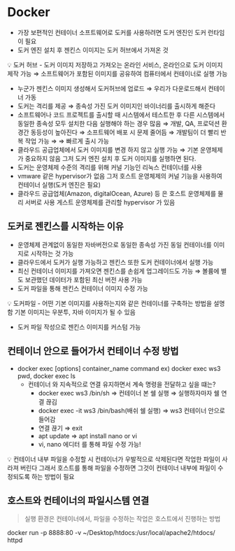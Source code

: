 # Docker

- 가장 보편적인 컨테이너 소프트웨어로 도커를 사용하려면 도커 엔진인 도커 런타임이 필요
- 도커 엔진 설치 후 젠킨스 이미지는 도커 허브에서 가져온 것

<aside>
💡 도커 허브 - 도커 이미지 저장하고 가져오는 온라인 서비스, 온라인으로 도커 이미지 제작 가능 ⇒ 소프트웨어가 포함된 이미지를 공유하여 컴퓨터에서 컨테이너로 실행 가능

</aside>

- 누군가 젠킨스 이미지 생성해서 도커허브에 업로드 ⇒ 우리가 다운로드해서 컨테이너 가동
- 도커는 격리를 제공 ⇒ 종속성 가진 도커 이미지인 바이너리를 출시하게 해준다
- 소프트웨어나 코드 프로젝트를 출시할 때 시스템에서 테스트한 후 다른 시스템에서 동일한 종속성 모두 설치한 다음 실행해야 하는 경우 많음 ⇒ 개발, QA, 프로덕션 환경간 동등성이 높아진다 ⇒ 소프트웨어 배포 시 문제 줄어듬 ⇒ 개발팀이 더 빨리 반복 작업 가능 ⇒ ⇒ 빠르게 출시 가능
- 클라우드 공급업체에서 도커 이미지를 변경 하지 않고 실행 가능 ⇒ 기본 운영체제가 중요하지 않음 그저 도커 엔진 설치 후 도커 이미지를 실행하면 된다.
- 도커는 운영체제 수준의 격리를 위해 커널 기능인 리눅스 컨테이너를 사용
- vmware 같은 hypervisor가 없음 그저 호스트 운영체제의 커널 기능을 사용하여 컨테이너 실행(도커 엔진은 필요)
- 클라우드 공급업체(Amazon, digitalOcean, Azure) 등 은 호스트 운영체제를 물리 서버로 사용 게스트 운영체제를 관리할 hypervisor 가 있음

## 도커로 젠킨스를 시작하는 이유

- 운영체제 관계없이 동일한 자바버전으로 동일한 종속성 가진 동일 컨테이너를 이미지로 시작하는 것 가능
- 클라우드에서 도커가 실행 가능하고 젠킨스 또한 도커 컨테이너에서 실행 가능
- 최신 컨테이너 이미지를 가져오면 젠킨스를 손쉽게 업그레이드도 가능 ⇒ 볼륨에 별도 보관했던 데이터가 포함된 최신 버전 사용 가능
- 도커 파일을 통해 젠킨스 컨테이너 이미지 수정 가능

<aside>
💡 도커파일 - 어떤 기본 이미지를 사용하는지와 같은 컨테이너를 구축하는 방법을 설명함 기본 이미지는 우분투, 자바 이미지가 될 수 있음

</aside>

- 도커 파일 작성으로 젠킨스 이미지를 커스텀 가능

## 컨테이너 안으로 들어가서 컨테이너 수정 방법

- docker exec [options] container_name command ex) docker exec ws3 pwd, docker exec ls
  - 컨테이너 와 지속적으로 연결 유지하면서 계속 명령을 전달하고 싶을 떄는?
    - docker exec ws3 /bin/sh ⇒ 컨테이너 본 쉘 실행 ⇒ 실행하자마자 쉘 연결 끊김
    - docker exec -it ws3 /bin/bash(배쉬 쉘 실행) ⇒ ws3 컨테이너 안으로 들어감
    - 연결 끊기 ⇒ exit
    - apt update ⇒ apt install nano or vi
    - vi, nano 에디터 를 통해 파일 수정 가능!

<aside>
💡 컨테이너 내부 파일을 수정할 시 컨테이너가 우발적으로 삭제된다면 작업한 파일이 사라져 버린다 그래서 호스트를 통해 파일을 수정하면 그것이 컨테이너 내부에 파일이 수정되도록 하는 방법이 필요

</aside>

## 호스트와 컨테이너의 파일시스템 연결

> 실행 환경은 컨테이너에서, 파일을 수정하는 작업은 호스트에서 진행하는 방법

docker run -p 8888:80 -v ~/Desktop/htdocs:/usr/local/apache2/htdocs/ httpd
